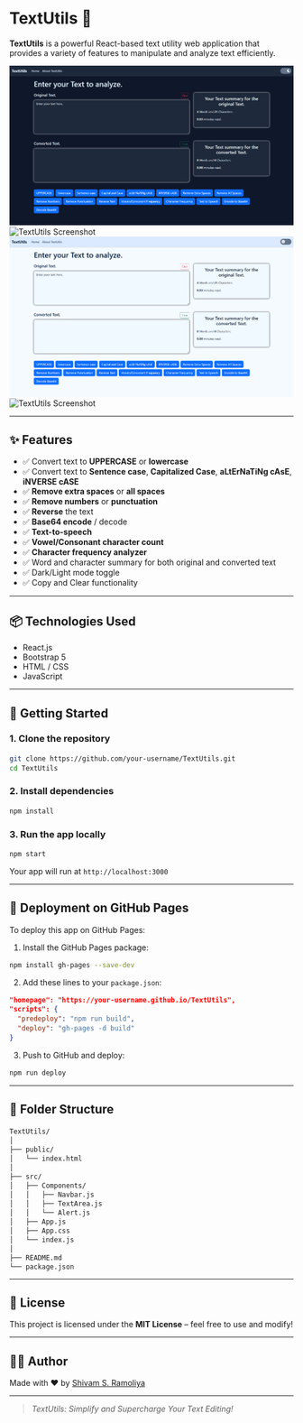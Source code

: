# TextUtils 📝

**TextUtils** is a powerful React-based text utility web application that provides a variety of features to manipulate and analyze text efficiently.

![TextUtils Screenshot](./SS1.png) ![TextUtils Screenshot](./SS3.png)
![TextUtils Screenshot](./SS2.png) ![TextUtils Screenshot](./SS4.png)

---

## ✨ Features

- ✅ Convert text to **UPPERCASE** or **lowercase**
- ✅ Convert text to **Sentence case**, **Capitalized Case**, **aLtErNaTiNg cAsE**, **iNVERSE cASE**
- ✅ **Remove extra spaces** or **all spaces**
- ✅ **Remove numbers** or **punctuation**
- ✅ **Reverse** the text
- ✅ **Base64 encode** / decode
- ✅ **Text-to-speech**
- ✅ **Vowel/Consonant character count**
- ✅ **Character frequency analyzer**
- ✅ Word and character summary for both original and converted text
- ✅ Dark/Light mode toggle
- ✅ Copy and Clear functionality

---

## 📦 Technologies Used

- React.js
- Bootstrap 5
- HTML / CSS
- JavaScript

---

## 🚀 Getting Started

### 1. Clone the repository

```bash
git clone https://github.com/your-username/TextUtils.git
cd TextUtils
```

### 2. Install dependencies

```bash
npm install
```

### 3. Run the app locally

```bash
npm start
```

Your app will run at `http://localhost:3000`

---

## 🔗 Deployment on GitHub Pages

To deploy this app on GitHub Pages:

1. Install the GitHub Pages package:

```bash
npm install gh-pages --save-dev
```

2. Add these lines to your `package.json`:

```json
"homepage": "https://your-username.github.io/TextUtils",
"scripts": {
  "predeploy": "npm run build",
  "deploy": "gh-pages -d build"
}
```

3. Push to GitHub and deploy:

```bash
npm run deploy
```

---

## 📂 Folder Structure

```
TextUtils/
│
├── public/
│   └── index.html
│
├── src/
│   ├── Components/
│   │   ├── Navbar.js
│   │   ├── TextArea.js
│   │   └── Alert.js
│   ├── App.js
│   ├── App.css
│   └── index.js
│
├── README.md
└── package.json
```

---

## 📄 License

This project is licensed under the **MIT License** – feel free to use and modify!

---

## 🧑‍🎓 Author

Made with ❤️ by [Shivam S. Ramoliya](https://github.com/Shivam-Ramoliya)

---

> _TextUtils: Simplify and Supercharge Your Text Editing!_
